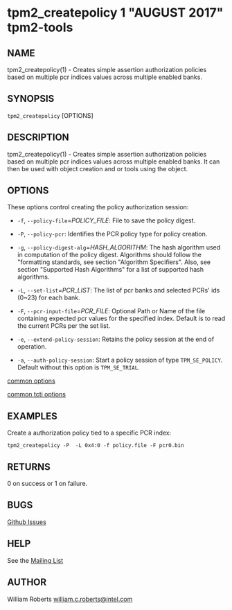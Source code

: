 tpm2_createpolicy 1 "AUGUST 2017" tpm2-tools
==================================================

NAME
----

tpm2_createpolicy(1) - Creates simple assertion authorization policies based on
multiple pcr indices values across multiple enabled banks.

SYNOPSIS
--------

`tpm2_createpolicy` [OPTIONS]

DESCRIPTION
-----------

tpm2_createpolicy(1) - Creates simple assertion authorization policies based on
multiple pcr indices values across multiple enabled banks. It can then be used with object creation and or tools using the object.

OPTIONS
-------

These options control creating the policy authorization session:

  * `-f`, `--policy-file`=_POLICY\_FILE_:
    File to save the policy digest.

  * `-P`, `--policy-pcr`:
    Identifies the PCR policy type for policy creation.

  * `-g`, `--policy-digest-alg`=_HASH\_ALGORITHM_:
    The hash algorithm used in computation of the policy digest. Algorithms
    should follow the "formatting standards, see section "Algorithm Specifiers".
    Also, see section "Supported Hash Algorithms" for a list of supported hash
    algorithms.

  * `-L`, `--set-list`=_PCR\_LIST_:
    The list of pcr banks and selected PCRs' ids (0~23) for each bank.

  * `-F`, `--pcr-input-file`=_PCR\_FILE_:
    Optional Path or Name of the file containing expected pcr values for the
    specified index. Default is to read the current PCRs per the set list.

  * `-e`, `--extend-policy-session`:
    Retains the policy session at the end of operation.

  * `-a`, `--auth-policy-session`:
    Start a policy session of type `TPM_SE_POLICY`. Default without this option
    is `TPM_SE_TRIAL`.

[common options](common/options.md)

[common tcti options](common/tcti.md)


EXAMPLES
--------

Create a authorization policy tied to a specific PCR index:

`tpm2_createpolicy -P  -L 0x4:0 -f policy.file -F pcr0.bin`

RETURNS
-------
0 on success or 1 on failure.

BUGS
----
[Github Issues](https://github.com/01org/tpm2-tools/issues)

HELP
----
See the [Mailing List](https://lists.01.org/mailman/listinfo/tpm2)

AUTHOR
------
William Roberts <william.c.roberts@intel.com>
